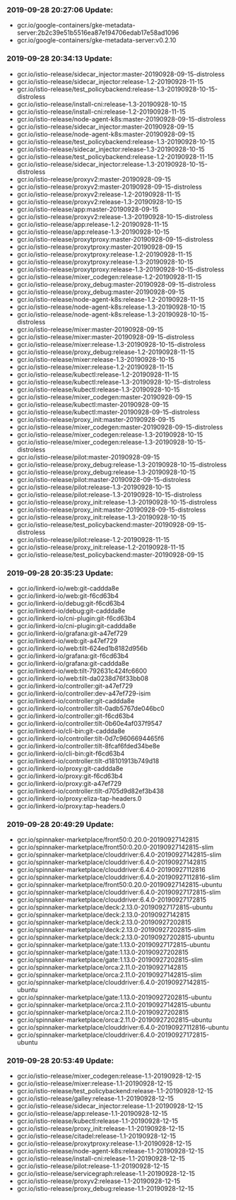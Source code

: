 ### 2019-09-28 20:27:06 Update:

- gcr.io/google-containers/gke-metadata-server:2b2c39e51b5516ea87e194706edab17e58ad1096
- gcr.io/google-containers/gke-metadata-server:v0.2.10
### 2019-09-28 20:34:13 Update:

- gcr.io/istio-release/sidecar_injector:master-20190928-09-15-distroless
- gcr.io/istio-release/sidecar_injector:release-1.2-20190928-11-15
- gcr.io/istio-release/test_policybackend:release-1.3-20190928-10-15-distroless
- gcr.io/istio-release/install-cni:release-1.3-20190928-10-15
- gcr.io/istio-release/install-cni:release-1.2-20190928-11-15
- gcr.io/istio-release/node-agent-k8s:master-20190928-09-15-distroless
- gcr.io/istio-release/sidecar_injector:master-20190928-09-15
- gcr.io/istio-release/node-agent-k8s:master-20190928-09-15
- gcr.io/istio-release/test_policybackend:release-1.3-20190928-10-15
- gcr.io/istio-release/sidecar_injector:release-1.3-20190928-10-15
- gcr.io/istio-release/test_policybackend:release-1.2-20190928-11-15
- gcr.io/istio-release/sidecar_injector:release-1.3-20190928-10-15-distroless
- gcr.io/istio-release/proxyv2:master-20190928-09-15
- gcr.io/istio-release/proxyv2:master-20190928-09-15-distroless
- gcr.io/istio-release/proxyv2:release-1.2-20190928-11-15
- gcr.io/istio-release/proxyv2:release-1.3-20190928-10-15
- gcr.io/istio-release/app:master-20190928-09-15
- gcr.io/istio-release/proxyv2:release-1.3-20190928-10-15-distroless
- gcr.io/istio-release/app:release-1.2-20190928-11-15
- gcr.io/istio-release/app:release-1.3-20190928-10-15
- gcr.io/istio-release/proxytproxy:master-20190928-09-15-distroless
- gcr.io/istio-release/proxytproxy:master-20190928-09-15
- gcr.io/istio-release/proxytproxy:release-1.2-20190928-11-15
- gcr.io/istio-release/proxytproxy:release-1.3-20190928-10-15
- gcr.io/istio-release/proxytproxy:release-1.3-20190928-10-15-distroless
- gcr.io/istio-release/mixer_codegen:release-1.2-20190928-11-15
- gcr.io/istio-release/proxy_debug:master-20190928-09-15-distroless
- gcr.io/istio-release/proxy_debug:master-20190928-09-15
- gcr.io/istio-release/node-agent-k8s:release-1.2-20190928-11-15
- gcr.io/istio-release/node-agent-k8s:release-1.3-20190928-10-15
- gcr.io/istio-release/node-agent-k8s:release-1.3-20190928-10-15-distroless
- gcr.io/istio-release/mixer:master-20190928-09-15
- gcr.io/istio-release/mixer:master-20190928-09-15-distroless
- gcr.io/istio-release/mixer:release-1.3-20190928-10-15-distroless
- gcr.io/istio-release/proxy_debug:release-1.2-20190928-11-15
- gcr.io/istio-release/mixer:release-1.3-20190928-10-15
- gcr.io/istio-release/mixer:release-1.2-20190928-11-15
- gcr.io/istio-release/kubectl:release-1.2-20190928-11-15
- gcr.io/istio-release/kubectl:release-1.3-20190928-10-15-distroless
- gcr.io/istio-release/kubectl:release-1.3-20190928-10-15
- gcr.io/istio-release/mixer_codegen:master-20190928-09-15
- gcr.io/istio-release/kubectl:master-20190928-09-15
- gcr.io/istio-release/kubectl:master-20190928-09-15-distroless
- gcr.io/istio-release/proxy_init:master-20190928-09-15
- gcr.io/istio-release/mixer_codegen:master-20190928-09-15-distroless
- gcr.io/istio-release/mixer_codegen:release-1.3-20190928-10-15
- gcr.io/istio-release/mixer_codegen:release-1.3-20190928-10-15-distroless
- gcr.io/istio-release/pilot:master-20190928-09-15
- gcr.io/istio-release/proxy_debug:release-1.3-20190928-10-15-distroless
- gcr.io/istio-release/proxy_debug:release-1.3-20190928-10-15
- gcr.io/istio-release/pilot:master-20190928-09-15-distroless
- gcr.io/istio-release/pilot:release-1.3-20190928-10-15
- gcr.io/istio-release/pilot:release-1.3-20190928-10-15-distroless
- gcr.io/istio-release/proxy_init:release-1.3-20190928-10-15-distroless
- gcr.io/istio-release/proxy_init:master-20190928-09-15-distroless
- gcr.io/istio-release/proxy_init:release-1.3-20190928-10-15
- gcr.io/istio-release/test_policybackend:master-20190928-09-15-distroless
- gcr.io/istio-release/pilot:release-1.2-20190928-11-15
- gcr.io/istio-release/proxy_init:release-1.2-20190928-11-15
- gcr.io/istio-release/test_policybackend:master-20190928-09-15
### 2019-09-28 20:35:23 Update:

- gcr.io/linkerd-io/web:git-caddda8e
- gcr.io/linkerd-io/web:git-f6cd63b4
- gcr.io/linkerd-io/debug:git-f6cd63b4
- gcr.io/linkerd-io/debug:git-caddda8e
- gcr.io/linkerd-io/cni-plugin:git-f6cd63b4
- gcr.io/linkerd-io/cni-plugin:git-caddda8e
- gcr.io/linkerd-io/grafana:git-a47ef729
- gcr.io/linkerd-io/web:git-a47ef729
- gcr.io/linkerd-io/web:tilt-624ed1b8182d956b
- gcr.io/linkerd-io/grafana:git-f6cd63b4
- gcr.io/linkerd-io/grafana:git-caddda8e
- gcr.io/linkerd-io/web:tilt-792631c424fc6600
- gcr.io/linkerd-io/web:tilt-da0238d76f33bb08
- gcr.io/linkerd-io/controller:git-a47ef729
- gcr.io/linkerd-io/controller:dev-a47ef729-isim
- gcr.io/linkerd-io/controller:git-caddda8e
- gcr.io/linkerd-io/controller:tilt-0adb5767de046bc0
- gcr.io/linkerd-io/controller:git-f6cd63b4
- gcr.io/linkerd-io/controller:tilt-0b60e4af037f9547
- gcr.io/linkerd-io/cli-bin:git-caddda8e
- gcr.io/linkerd-io/controller:tilt-0d7c9606694465f6
- gcr.io/linkerd-io/controller:tilt-8fcaf6fded34be8e
- gcr.io/linkerd-io/cli-bin:git-f6cd63b4
- gcr.io/linkerd-io/controller:tilt-d18101913b749d18
- gcr.io/linkerd-io/proxy:git-caddda8e
- gcr.io/linkerd-io/proxy:git-f6cd63b4
- gcr.io/linkerd-io/proxy:git-a47ef729
- gcr.io/linkerd-io/controller:tilt-d705d9d82ef3b438
- gcr.io/linkerd-io/proxy:eliza-tap-headers.0
- gcr.io/linkerd-io/proxy:tap-headers.0
### 2019-09-28 20:49:29 Update:

- gcr.io/spinnaker-marketplace/front50:0.20.0-20190927142815
- gcr.io/spinnaker-marketplace/front50:0.20.0-20190927142815-slim
- gcr.io/spinnaker-marketplace/clouddriver:6.4.0-20190927142815-slim
- gcr.io/spinnaker-marketplace/clouddriver:6.4.0-20190927142815
- gcr.io/spinnaker-marketplace/clouddriver:6.4.0-20190927112816
- gcr.io/spinnaker-marketplace/clouddriver:6.4.0-20190927112816-slim
- gcr.io/spinnaker-marketplace/front50:0.20.0-20190927142815-ubuntu
- gcr.io/spinnaker-marketplace/clouddriver:6.4.0-20190927172815-slim
- gcr.io/spinnaker-marketplace/clouddriver:6.4.0-20190927172815
- gcr.io/spinnaker-marketplace/deck:2.13.0-20190927172815-ubuntu
- gcr.io/spinnaker-marketplace/deck:2.13.0-20190927142815
- gcr.io/spinnaker-marketplace/deck:2.13.0-20190927202815
- gcr.io/spinnaker-marketplace/deck:2.13.0-20190927202815-slim
- gcr.io/spinnaker-marketplace/deck:2.13.0-20190927202815-ubuntu
- gcr.io/spinnaker-marketplace/gate:1.13.0-20190927172815-ubuntu
- gcr.io/spinnaker-marketplace/gate:1.13.0-20190927202815
- gcr.io/spinnaker-marketplace/gate:1.13.0-20190927202815-slim
- gcr.io/spinnaker-marketplace/orca:2.11.0-20190927142815
- gcr.io/spinnaker-marketplace/orca:2.11.0-20190927142815-slim
- gcr.io/spinnaker-marketplace/clouddriver:6.4.0-20190927142815-ubuntu
- gcr.io/spinnaker-marketplace/gate:1.13.0-20190927202815-ubuntu
- gcr.io/spinnaker-marketplace/orca:2.11.0-20190927142815-ubuntu
- gcr.io/spinnaker-marketplace/orca:2.11.0-20190927202815
- gcr.io/spinnaker-marketplace/orca:2.11.0-20190927202815-ubuntu
- gcr.io/spinnaker-marketplace/clouddriver:6.4.0-20190927112816-ubuntu
- gcr.io/spinnaker-marketplace/clouddriver:6.4.0-20190927172815-ubuntu
### 2019-09-28 20:53:49 Update:

- gcr.io/istio-release/mixer_codegen:release-1.1-20190928-12-15
- gcr.io/istio-release/mixer:release-1.1-20190928-12-15
- gcr.io/istio-release/test_policybackend:release-1.1-20190928-12-15
- gcr.io/istio-release/galley:release-1.1-20190928-12-15
- gcr.io/istio-release/sidecar_injector:release-1.1-20190928-12-15
- gcr.io/istio-release/app:release-1.1-20190928-12-15
- gcr.io/istio-release/kubectl:release-1.1-20190928-12-15
- gcr.io/istio-release/proxy_init:release-1.1-20190928-12-15
- gcr.io/istio-release/citadel:release-1.1-20190928-12-15
- gcr.io/istio-release/proxytproxy:release-1.1-20190928-12-15
- gcr.io/istio-release/node-agent-k8s:release-1.1-20190928-12-15
- gcr.io/istio-release/install-cni:release-1.1-20190928-12-15
- gcr.io/istio-release/pilot:release-1.1-20190928-12-15
- gcr.io/istio-release/servicegraph:release-1.1-20190928-12-15
- gcr.io/istio-release/proxyv2:release-1.1-20190928-12-15
- gcr.io/istio-release/proxy_debug:release-1.1-20190928-12-15
